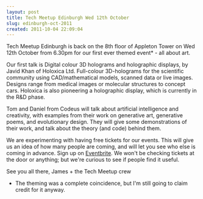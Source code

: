 ```yaml
---
layout: post
title: Tech Meetup Edinburgh Wed 12th October
slug: edinburgh-oct-2011
created: 2011-10-04 22:09:04
---
```


Tech Meetup Edinburgh is back on the 8th floor of Appleton Tower on Wed 12th October from 6.30pm for our first ever themed event* - all about art.

Our first talk is Digital colour 3D holograms and holographic displays, by Javid Khan of Holoxica Ltd. Full-colour 3D-holograms for the scientific community using CAD/mathematical models, scanned data or live images. Designs range from medical images or molecular structures to concept cars. Holoxica is also pioneering a holographic display, which is currently in the R&amp;D phase.

Tom and Daniel from Codeus will talk about artificial intelligence and creativity, with examples from their work on generative art, generative poems, and evolutionary design. They will give some demonstrations of their work, and talk about the theory (and code) behind them.

We are experimenting with having free tickets for our events. This will give us an idea of how many people are coming, and will let you see who else is coming in advance. Sign up on <a href="http://techmeetupedioct2011.eventbrite.com/">Eventbrite</a>. We won't be checking tickets at the door or anything; but we're curious to see if people find it useful.

See you all there,
James + the Tech Meetup crew

* The theming was a complete coincidence, but I'm still going to claim credit for it anyway.

